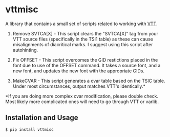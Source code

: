 # vttmisc

A library that contains a small set of scripts related to working with [VTT](https://docs.microsoft.com/en-us/typography/tools/vtt/). 

1) Remove SVTCA[X] - This script clears the "SVTCA[X]" tag from your VTT source files (specifically in the TSI1 table) as these can cause misalignments of diacritical marks. I suggest using this script after autohinting.

2) Fix OFFSET - This script overcomes the GID restictions placed in the font due to use of the OFFSET command. It takes a source font, and a new font, and updates the new font with the appropriate GIDs. 

3) MakeCVAR - This script generates a cvar table based on the TSIC table. Under most circumstances, output matches VTT's identically.*

*If you are doing more complex cvar modification, please double check. Most likely more complicated ones will need to go through VTT or varlib.

## Installation and Usage

```
$ pip install vttmisc

```
